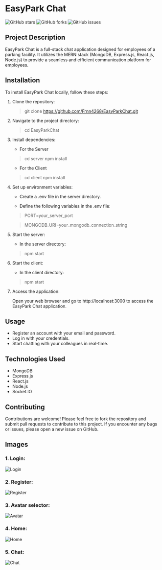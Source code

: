 # EasyPark Chat

![GitHub stars](https://img.shields.io/github/stars/Frnn4268/EasyParkChat.svg)
![GitHub forks](https://img.shields.io/github/forks/Frnn4268/EasyParkChat.svg)
![GitHub issues](https://img.shields.io/github/issues/Frnn4268/EasyParkChat.svg)

## Project Description

EasyPark Chat is a full-stack chat application designed for employees of a parking facility. It utilizes the MERN stack (MongoDB, Express.js, React.js, Node.js) to provide a seamless and efficient communication platform for employees.

## Installation
To install EasyPark Chat locally, follow these steps:
1. Clone the repository:
	> git clone https://github.com/Frnn4268/EasyParkChat.git

2. Navigate to the project directory:
	> cd EasyParkChat

3. Install dependencies:
	- For the Server
	> cd server
	npm install

	- For the Client
	> cd client
	npm install

4. Set up environment variables:
	- Create a .env file in the server directory.
	
	- Define the following variables in the .env file:
	> PORT=your_server_port
 
	> MONGODB_URI=your_mongodb_connection_string

5. Start the server:
	- In the server directory:
	> npm start

6. Start the client:

	- In the client directory:
	> npm start

7. Access the application:

	Open your web browser and go to http://localhost:3000 to access the EasyPark Chat application.

## Usage
- Register an account with your email and password.
- Log in with your credentials.
- Start chatting with your colleagues in real-time.

## Technologies Used
- MongoDB
- Express.js
- React.js
- Node.js
- Socket.IO

## Contributing
Contributions are welcome! Please feel free to fork the repository and submit pull requests to contribute to this project. If you encounter any bugs or issues, please open a new issue on GitHub.

## Images
### 1. Login:
![Login](https://drive.google.com/uc?export=download&id=13XnGSaf2l9vxUnxEedit22mn9FOUVpWz)
   
### 2. Register:
![Register](https://drive.google.com/uc?export=download&id=1fAKaQzbZPlN6lOJs9srmIZPOxZjrNjFh)
   
### 3. Avatar selector:
![Avatar](https://drive.google.com/uc?export=download&id=1AngR7B2LK7B_UwATREDhRGcXWXkcMwxa)
   
### 4. Home:
![Home](https://drive.google.com/uc?export=download&id=1KHYSnoDQjYo_0r31bLTfzZInjpSMj5Qd)
   
### 5. Chat:
![Chat](https://drive.google.com/uc?export=download&id=1NB88X3x51-hc3Svz4AF5xgR-754mq_f5)
